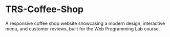 # TRS-Coffee-Shop
A responsive coffee shop website showcasing a modern design, interactive menu, and customer reviews, built for the Web Programming Lab course.
